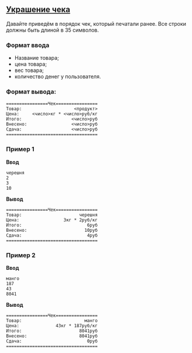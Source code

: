 ## [Украшение чека](../../../solutions/2.1/21_s.py)

Давайте приведём в порядок чек, который печатали ранее.
Все строки должны быть длиной в 35 символов.

### Формат ввода

- Название товара;
- цена товара;
- вес товара;
- количество денег у пользователя.

### Формат вывода:

```
================Чек================
Товар:                    <продукт>
Цена:     <число>кг * <число>руб/кг
Итого:                   <число>руб
Внесено:                 <число>руб
Сдача:                   <число>руб
===================================
```

### Пример 1

**Ввод**
```plaintext
черешня
2
3
10
```

**Вывод**
```plaintext
================Чек================
Товар:                      черешня
Цена:                 3кг * 2руб/кг
Итого:                         6руб
Внесено:                      10руб
Сдача:                         4руб
===================================
```

### Пример 2

**Ввод**
```plaintext
манго
187
43
8041
```

**Вывод**
```plaintext
================Чек================
Товар:                        манго
Цена:              43кг * 187руб/кг
Итого:                      8041руб
Внесено:                    8041руб
Сдача:                         0руб
===================================
```